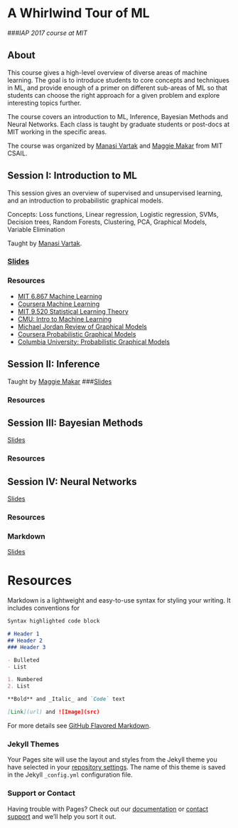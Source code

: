 # A Whirlwind Tour of ML
###_IAP 2017 course at MIT_

## About
This course gives a high-level overview of diverse areas of machine learning. The goal is to introduce students to core concepts and techniques in ML, and provide enough of a primer on different sub-areas of ML so that students can choose the right approach for a given problem and explore interesting topics further.

The course covers an introduction to ML, Inference, Bayesian Methods and Neural Networks. Each class is taught by graduate students or post-docs at MIT working in the specific areas.

The course was organized by [Manasi Vartak](http://people.csail.mit.edu/mvartak/) and [Maggie Makar](http://mmakar.scripts.mit.edu/mmakar/) from MIT CSAIL.

## Session I: Introduction to ML
This session gives an overview of supervised and unsupervised learning, and an introduction to probabilistic graphical models.

Concepts: Loss functions, Linear regression, Logistic regression, SVMs, Decision trees, Random Forests, Clustering, PCA, Graphical Models, Variable Elimination 

Taught by [Manasi Vartak](http://people.csail.mit.edu/mvartak/).

### [Slides](slides/lec1.pdf)
### Resources
- [MIT 6.867 Machine Learning](https://ocw.mit.edu/courses/electrical-engineering-and-computer-science/6-867-machine-learning-fall-2006/)
- [Coursera Machine Learning](https://www.coursera.org/learn/machine-learning)
- [MIT 9.520 Statistical Learning Theory](http://www.mit.edu/~9.520/fall16/)
- [CMU: Intro to Machine Learning](www.cs.cmu.edu/~epxing/Class/10701/)
- [Michael Jordan Review of Graphical Models](https://www.cs.cmu.edu/~aarti/Class/10701/readings/graphical_model_Jordan.pdf)
- [Coursera Probabilistic Graphical Models](https://www.coursera.org/learn/probabilistic-graphical-models/home)
- [Columbia University: Probabilistic Graphical Models](http://www.cs.columbia.edu/~blei/fogm/2016F/)

## Session II: Inference

Taught by [Maggie Makar](http://mmakar.scripts.mit.edu/mmakar/)
###[Slides](slides/lec2.pdf)
### Resources

## Session III: Bayesian Methods
[Slides]()
### Resources

## Session IV: Neural Networks
[Slides]()
### Resources

### Markdown
[Slides]()
# Resources

Markdown is a lightweight and easy-to-use syntax for styling your writing. It includes conventions for

```markdown
Syntax highlighted code block

# Header 1
## Header 2
### Header 3

- Bulleted
- List

1. Numbered
2. List

**Bold** and _Italic_ and `Code` text

[Link](url) and ![Image](src)
```

For more details see [GitHub Flavored Markdown](https://guides.github.com/features/mastering-markdown/).

### Jekyll Themes

Your Pages site will use the layout and styles from the Jekyll theme you have selected in your [repository settings](https://github.com/mitdbg/ml-class-iap2017/settings). The name of this theme is saved in the Jekyll `_config.yml` configuration file.

### Support or Contact

Having trouble with Pages? Check out our [documentation](https://help.github.com/categories/github-pages-basics/) or [contact support](https://github.com/contact) and we’ll help you sort it out.
